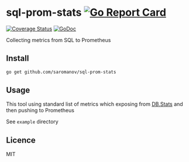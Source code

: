 # sql-prom-stats [![Go Report Card](https://goreportcard.com/badge/github.com/saromanov/sql-prom-stats)](https://goreportcard.com/report/github.com/saromanov/sql-prom-stats)
[![Coverage Status](https://coveralls.io/repos/github/saromanov/sql-prom-stats/badge.svg?branch=master)](https://coveralls.io/github/saromanov/sql-prom-stats?branch=master)
[![GoDoc](https://godoc.org/github.com/saromanov/sql-prom-stats?status.svg)](https://godoc.org/github.com/saromanov/sql-prom-stats) 

Collecting metrics from SQL to Prometheus

## Install

```sh
go get github.com/saromanov/sql-prom-stats
```

## Usage
This tool using standard list of metrics which exposing from [DB.Stats](https://golang.org/pkg/database/sql/#DB.Stats) and then pushing to Prometheus

See `example` directory

## Licence
MIT


